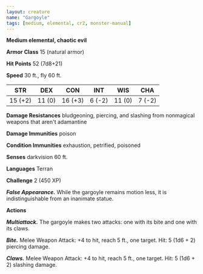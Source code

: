 ```yaml
---
layout: creature
name: "Gargoyle"
tags: [medium, elemental, cr2, monster-manual]
---
```


**Medium elemental, chaotic evil**

**Armor Class** 15 (natural armor)

**Hit Points** 52 (7d8+21)

**Speed** 30 ft., fly 60 ft.

|   STR   |   DEX   |   CON   |   INT   |   WIS   |   CHA   |
|:-----:|:-----:|:-----:|:-----:|:-----:|:-----:|
| 15 (+2) | 11 (0) | 16 (+3) | 6 (-2) | 11 (0) | 7 (-2) |

**Damage Resistances** bludgeoning, piercing, and slashing from nonmagical weapons that aren't adamantine

**Damage Immunities** poison

**Condition Immunities** exhaustion, petrified, poisoned

**Senses** darkvision 60 ft.

**Languages** Terran

**Challenge** 2 (450 XP)

***False Appearance.*** While the gargoyle remains motion less, it is indistinguishable from an inanimate statue.

**Actions**

***Multiattack.*** The gargoyle makes two attacks: one with its bite and one with its claws.

***Bite.*** Melee Weapon Attack: +4 to hit, reach 5 ft., one target. Hit: 5 (1d6 + 2) piercing damage.

***Claws.*** Melee Weapon Attack: +4 to hit, reach 5 ft., one target. Hit: 5 (1d6 + 2) slashing damage.

